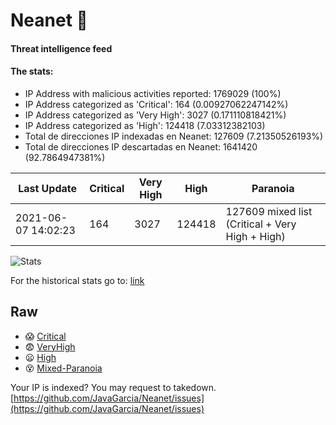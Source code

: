 # Neanet :hocho:
#### Threat intelligence feed
#### The stats:

- IP Address with malicious activities reported: 1769029 (100%)
- IP Address categorized as 'Critical':  164 (0.00927062247142%)
- IP Address categorized as 'Very High':  3027 (0.171110818421%)
- IP Address categorized as 'High':  124418 (7.03312382103)
- Total de direcciones IP indexadas en Neanet:  127609 (7.21350526193%)
- Total de direcciones IP descartadas en Neanet:  1641420 (92.7864947381%)

| Last Update | Critical | Very High | High | Paranoia |
| --- | --- | --- | --- | --- |
| 2021-06-07 14:02:23 | 164 | 3027 | 124418 | 127609 mixed list (Critical + Very High + High)|

![Stats](https://docs.google.com/spreadsheets/d/e/2PACX-1vSnaNMIXVabIpDJjufMlzH7poXnshF3mgd8Is1g9ytUEzVsP5my4Trn8f-xkoLLQ38xpL3HtmUexLo6/pubchart?oid=501124687&format=image)

For the historical stats go to: [link](/stats.csv)
## Raw
- :scream: [Critical](https://raw.githubusercontent.com/JavaGarcia/Neanet/master/blacklists/neanet_critical.txt)
- :fearful: [VeryHigh](https://raw.githubusercontent.com/JavaGarcia/Neanet/master/blacklists/neanet_veryHigh.txtt)
- :frowning: [High](https://raw.githubusercontent.com/JavaGarcia/Neanet/master/blacklists/neanet_high.txt)
- :dizzy_face: [Mixed-Paranoia](https://raw.githubusercontent.com/JavaGarcia/Neanet/master/blacklists/neanet_all.txt)


Your IP is indexed? You may request to takedown. [https://github.com/JavaGarcia/Neanet/issues](https://github.com/JavaGarcia/Neanet/issues)





































































































































































































































































































































































































































































































































































































































































































































































































































































































































































































































































































































































































































































































































































































































































































































































































































































































































































































































































































































































































































































































































































































































































































































































































































































































































































































































































































































































































































































































































































































































































































































































































































































































































































































































































































































































































































































































































































































































































































































































































































































































































































































































































































































































































































































































































































































































































































































































































































































































































































































































































































































































































































































































































































































































































































































































































































































































































































































































































































































































































































































































































































































































































































































































































































































































































































































































































































































































































































































































































































































































































